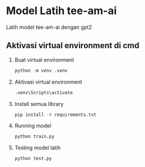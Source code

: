 # Model Latih tee-am-ai

Latih model tee-am-ai dengan gpt2

## Aktivasi virtual environment di cmd

1. Buat virtual environment
    ```python
    python -m venv .venv
    ```

2. Aktivasi virtual environment
    ```python
    .venv\Scripts\activate
    ```

3. Install semua library
    ```python
    pip install -r requirements.txt
    ```

4. Running model
    ```python
    python train.py
    ```

5. Testing model latih
    ```python
    python test.py
    ```